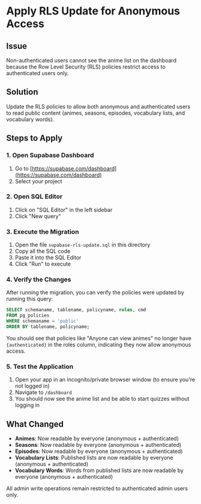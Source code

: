 # Apply RLS Update for Anonymous Access

## Issue
Non-authenticated users cannot see the anime list on the dashboard because the Row Level Security (RLS) policies restrict access to authenticated users only.

## Solution
Update the RLS policies to allow both anonymous and authenticated users to read public content (animes, seasons, episodes, vocabulary lists, and vocabulary words).

## Steps to Apply

### 1. Open Supabase Dashboard
1. Go to [https://supabase.com/dashboard](https://supabase.com/dashboard)
2. Select your project

### 2. Open SQL Editor
1. Click on "SQL Editor" in the left sidebar
2. Click "New query"

### 3. Execute the Migration
1. Open the file `supabase-rls-update.sql` in this directory
2. Copy all the SQL code
3. Paste it into the SQL Editor
4. Click "Run" to execute

### 4. Verify the Changes
After running the migration, you can verify the policies were updated by running this query:

```sql
SELECT schemaname, tablename, policyname, roles, cmd 
FROM pg_policies 
WHERE schemaname = 'public' 
ORDER BY tablename, policyname;
```

You should see that policies like "Anyone can view animes" no longer have `{authenticated}` in the roles column, indicating they now allow anonymous access.

### 5. Test the Application
1. Open your app in an incognito/private browser window (to ensure you're not logged in)
2. Navigate to `/dashboard`
3. You should now see the anime list and be able to start quizzes without logging in

## What Changed
- **Animes**: Now readable by everyone (anonymous + authenticated)
- **Seasons**: Now readable by everyone (anonymous + authenticated)
- **Episodes**: Now readable by everyone (anonymous + authenticated)
- **Vocabulary Lists**: Published lists are now readable by everyone (anonymous + authenticated)
- **Vocabulary Words**: Words from published lists are now readable by everyone (anonymous + authenticated)

All admin write operations remain restricted to authenticated admin users only.


